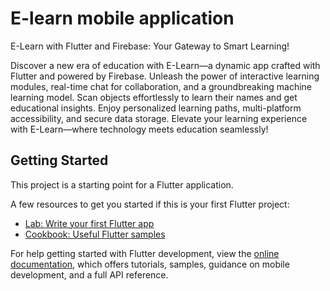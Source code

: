 # E-learn mobile application

E-Learn with Flutter and Firebase: Your Gateway to Smart Learning!

Discover a new era of education with E-Learn—a dynamic app crafted with Flutter and powered by Firebase. Unleash the power of interactive learning modules, real-time chat for collaboration, and a groundbreaking machine learning model. Scan objects effortlessly to learn their names and get educational insights. Enjoy personalized learning paths, multi-platform accessibility, and secure data storage. Elevate your learning experience with E-Learn—where technology meets education seamlessly!

## Getting Started

This project is a starting point for a Flutter application.

A few resources to get you started if this is your first Flutter project:

- [Lab: Write your first Flutter app](https://docs.flutter.dev/get-started/codelab)
- [Cookbook: Useful Flutter samples](https://docs.flutter.dev/cookbook)

For help getting started with Flutter development, view the
[online documentation](https://docs.flutter.dev/), which offers tutorials,
samples, guidance on mobile development, and a full API reference.
